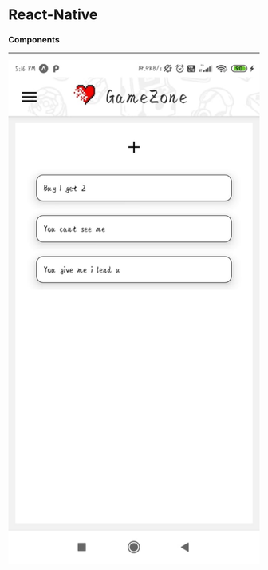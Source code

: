 # React-Native

### Components
---

![img](https://github.com/simranxx9/React-Native/blob/master/FullApp/assets/imgs/img1.jpeg)
